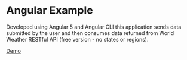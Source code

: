 
# Angular Example

Developed using Angular 5 and Angular CLI this application sends data submitted by the user and then consumes data returned from World Weather RESTful API (free version - no states or regions). 

[Demo](http://angular2plus.cdurbin.com/)

